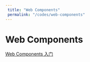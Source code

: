 ```yaml
---
 title: "Web Components"
 permalink: "/codes/web-components"
---
```


# Web Components

[Web Components 入门](/archives/27982)    
